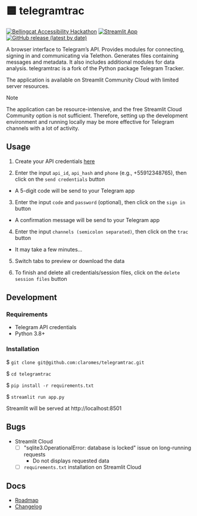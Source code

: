 # 🟦 telegramtrac

[![Bellingcat Accessibility Hackathon](https://img.shields.io/badge/%C2%BF%20Bellingcat%20Hackathon-April%202023-%23ffca8e?style=flat)](https://www.bellingcat.com/resources/2023/06/16/third-hackathon-open-source-tools/) [![Streamlit App](https://static.streamlit.io/badges/streamlit_badge_red.svg)](https://telegramtrac.streamlit.app/) [![GitHub release (latest by date)](https://img.shields.io/github/v/release/claromes/telegramtrac?include_prereleases)](https://github.com/claromes/telegramtrac/releases)

A browser interface to Telegram’s API. Provides modules for connecting, signing in and communicating via Telethon. Generates files containing messages and metadata. It also includes additional modules for data analysis. telegramtrac is a fork of the Python package Telegram Tracker.

The application is available on Streamlit Community Cloud with limited server resources.

> [!NOTE]
> The application can be resource-intensive, and the free Streamlit Cloud Community option is not sufficient. Therefore, setting up the development environment and running locally may be more effective for Telegram channels with a lot of activity.

## Usage

1. Create your API credentials [here](https://my.telegram.org/auth)

2. Enter the input `api_id`, `api_hash` and `phone` (e.g., +55912348765), then click on the `send credentials` button

- A 5-digit code will be send to your Telegram app

3. Enter the input `code` and `password` (optional), then click on the `sign in` button

- A confirmation message will be send to your Telegram app

4. Enter the input `channels (semicolon separated)`, then click on the `trac` button

- It may take a few minutes...

5. Switch tabs to preview or download the data

7. To finish and delete all credentials/session files, click on the `delete session files` button

## Development

### Requirements

- Telegram API credentials
- Python 3.8+

### Installation

$ `git clone git@github.com:claromes/telegramtrac.git`

$ `cd telegramtrac`

$ `pip install -r requirements.txt`

$ `streamlit run app.py`

Streamlit will be served at http://localhost:8501

## Bugs

- Streamlit Cloud
    - [ ] "sqlite3.OperationalError: database is locked" issue on long-running requests
        - Do not displays requested data
    - [ ] `requirements.txt` installation on Streamlit Cloud

## Docs

- [Roadmap](docs/ROADMAP.md)
- [Changelog](docs/CHANGELOG.md)
